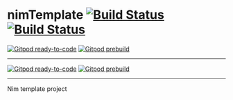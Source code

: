 # nimTemplate [![Build Status](https://travis-ci.org/lguzzon-NIM/nimTemplate.svg?branch=master)](https://travis-ci.org/lguzzon-NIM/nimTemplate) [![Build Status](https://travis-ci.org/lguzzon-NIM/nimTemplate.svg?branch=develop)](https://travis-ci.org/lguzzon-NIM/nimTemplate)

[![Gitpod ready-to-code](https://img.shields.io/badge/lgGitpod-ready--to--code-blue?logo=gitpod)](https://gitpod.lucaguzzon.com/#https://github.com/lguzzon-NIM/nimTemplate/tree/develop)
[![Gitpod prebuild](https://img.shields.io/badge/lgGitpod-prebuild-yellowgreen?logo=gitpod)](https://gitpod.lucaguzzon.com/#prebuild/https://github.com/lguzzon-NIM/nimTemplate/tree/develop)

---

[![Gitpod ready-to-code](https://img.shields.io/badge/Gitpod-ready--to--code-blue?logo=gitpod)](https://gitpod.io/#https://github.com/lguzzon-NIM/nimTemplate/tree/develop)
[![Gitpod prebuild](https://img.shields.io/badge/Gitpod-prebuild-yellowgreen?logo=gitpod)](https://gitpod.io/#prebuild/https://github.com/lguzzon-NIM/nimTemplate/tree/develop)

---

Nim template project
